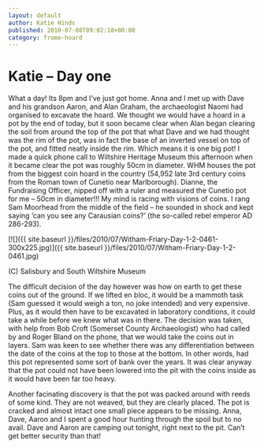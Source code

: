```yaml
---
layout: default
author: Katie Hinds
published: 2010-07-08T09:02:18+00:00
category: frome-hoard
---
```

Katie – Day one
===============

What a day! Its 8pm and I’ve just got home. Anna and I met up with Dave and his grandson Aaron, and Alan Graham, the archaeologist Naomi had organised to excavate the hoard. We thought we would have a hoard in a pot by the end of today, but it soon became clear when Alan began clearing the soil from around the top of the pot that what Dave and we had thought was the rim of the pot, was in fact the base of an inverted vessel on top of the pot, and fitted neatly inside the rim. Which means it is one big pot! I made a quick phone call to Wiltshire Heritage Museum this afternoon when it became clear the pot was roughly 50cm in diameter. WHM houses the pot from the biggest coin hoard in the country (54,952 late 3rd century coins from the Roman town of Cunetio near Marlborough). Dianne, the Fundraising Officer, nipped off with a ruler and measured the Cunetio pot for me – 50cm in diameter!!! My mind is racing with visions of coins. I rang Sam Moorhead from the middle of the field – he sounded in shock and kept saying ‘can you see any Carausian coins?’ (the so-called rebel emperor AD 286-293).

[![]({{ site.baseurl }}/files/2010/07/Witham-Friary-Day-1-2-0461-300x225.jpg)]({{ site.baseurl }}/files/2010/07/Witham-Friary-Day-1-2-0461.jpg)

(C) Salisbury and South Wiltshire Museum

The difficult decision of the day however was how on earth to get these coins out of the ground. If we lifted en bloc, it would be a mammoth task (Sam guessed it would weigh a ton, no joke intended) and very expensive. Plus, as it would then have to be excavated in laboratory conditions, it could take a while before we knew what was in there. The decision was taken, with help from Bob Croft (Somerset County Archaeologist) who had called by and Roger Bland on the phone, that we would take the coins out in layers. Sam was keen to see whether there was any differentiation between the date of the coins at the top to those at the bottom. In other words, had this pot represented some sort of bank over the years. It was clear anyway that the pot could not have been lowered into the pit with the coins inside as it would have been far too heavy.

Another facinating discovery is that the pot was packed around with reeds of some kind. They are not weaved, but they are clearly placed. The pot is cracked and almost intact one small piece appears to be missing. Anna, Dave, Aaron and I spent a good hour hunting through the spoil but to no avail. Dave and Aaron are camping out tonight, right next to the pit. Can’t get better security than that!

